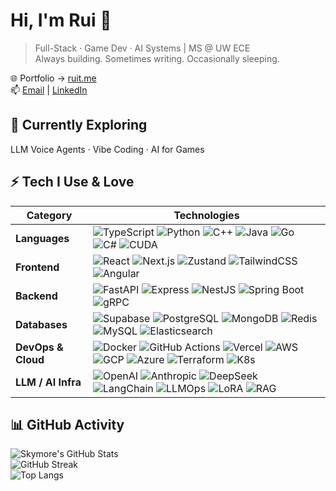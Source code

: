 # Hi, I'm Rui 👋

> Full-Stack · Game Dev · AI Systems | MS @ UW ECE  
> Always building. Sometimes writing. Occasionally sleeping.

🌐 Portfolio → [ruit.me](https://ruit.me)  
📫 [Email](mailto:realruitao@gmail.com) | [LinkedIn](https://linkedin.com/in/ruit)


## 🧠 Currently Exploring

LLM Voice Agents · Vibe Coding · AI for Games

## ⚡ Tech I Use & Love

| Category         | Technologies |
|------------------|--------------|
| **Languages**    | ![TypeScript](https://img.shields.io/badge/-TypeScript-3178C6?logo=typescript&logoColor=white&style=flat) ![Python](https://img.shields.io/badge/-Python-3776AB?logo=python&logoColor=white&style=flat) ![C++](https://img.shields.io/badge/-C++-00599C?logo=c%2b%2b&logoColor=white&style=flat) ![Java](https://img.shields.io/badge/Java-ED8B00?logo=openjdk&logoColor=white&style=flat) ![Go](https://img.shields.io/badge/-Go-00ADD8?logo=go&logoColor=white&style=flat) ![C#](https://img.shields.io/badge/-C%23-239120?logo=csharp&logoColor=white&style=flat) ![CUDA](https://img.shields.io/badge/CUDA-C3E88D?logo=nvidia&logoColor=black&style=flat) |
| **Frontend**     | ![React](https://img.shields.io/badge/-React-20232A?logo=react&logoColor=61DAFB&style=flat) ![Next.js](https://img.shields.io/badge/-Next.js-000000?logo=nextdotjs&logoColor=white&style=flat) ![Zustand](https://img.shields.io/badge/-Zustand-000000?logo=react&logoColor=white&style=flat) ![TailwindCSS](https://img.shields.io/badge/-TailwindCSS-06B6D4?logo=tailwindcss&logoColor=white&style=flat) ![Angular](https://img.shields.io/badge/-Angular-DD0031?logo=angular&logoColor=white&style=flat) |
| **Backend**      | ![FastAPI](https://img.shields.io/badge/-FastAPI-009688?logo=fastapi&logoColor=white&style=flat) ![Express](https://img.shields.io/badge/-Express-000000?logo=express&logoColor=white&style=flat) ![NestJS](https://img.shields.io/badge/-NestJS-E0234E?logo=nestjs&logoColor=white&style=flat) ![Spring Boot](https://img.shields.io/badge/-Spring_Boot-6DB33F?logo=springboot&logoColor=white&style=flat) ![gRPC](https://custom-icon-badges.demolab.com/badge/gRPC-0080FF?logo=grpc&logoColor=white)
| **Databases**    | ![Supabase](https://img.shields.io/badge/Supabase-E0F2F1?logo=supabase&logoColor=black&style=flat) ![PostgreSQL](https://img.shields.io/badge/-PostgreSQL-336791?logo=postgresql&logoColor=white&style=flat) ![MongoDB](https://img.shields.io/badge/-MongoDB-47A248?logo=mongodb&logoColor=white&style=flat) ![Redis](https://img.shields.io/badge/-Redis-DC382D?logo=redis&logoColor=white&style=flat) ![MySQL](https://img.shields.io/badge/-MySQL-005E87?logo=mysql&logoColor=white&style=flat) ![Elasticsearch](https://img.shields.io/badge/-Elasticsearch-005571?logo=elasticsearch&logoColor=white&style=flat) |
| **DevOps & Cloud** | ![Docker](https://img.shields.io/badge/-Docker-2496ED?logo=docker&logoColor=white&style=flat) ![GitHub Actions](https://img.shields.io/badge/-GitHub%20Actions-2088FF?logo=githubactions&logoColor=white&style=flat) ![Vercel](https://img.shields.io/badge/-Vercel-1A1A1A?logo=vercel&logoColor=white&style=flat) ![AWS](https://custom-icon-badges.demolab.com/badge/AWS-232F3E?logo=aws&logoColor=white) ![GCP](https://img.shields.io/badge/-GCP-4285F4?logo=googlecloud&logoColor=white&style=flat) ![Azure](https://custom-icon-badges.demolab.com/badge/Azure-0078D4?logo=azure&logoColor=white) ![Terraform](https://img.shields.io/badge/-Terraform-623CE4?logo=terraform&logoColor=white&style=flat) ![K8s](https://img.shields.io/badge/-K8s-326CE5?logo=kubernetes&logoColor=white&style=flat) |
| **LLM / AI Infra** | ![OpenAI](https://img.shields.io/badge/-OpenAI-412991?logo=openai&logoColor=white&style=flat) ![Anthropic](https://img.shields.io/badge/-Anthropic-333333?logo=anthropic&logoColor=white&style=flat) ![DeepSeek](https://custom-icon-badges.demolab.com/badge/DeepSeek-4D6BFF?logo=deepseek&logoColor=white) ![LangChain](https://img.shields.io/badge/-LangChain-333333?logo=langchain&logoColor=white&style=flat) ![LLMOps](https://img.shields.io/badge/-LLMOps-0077CC?logo=llmops&logoColor=white&style=flat) ![LoRA](https://img.shields.io/badge/-LoRA-8A2BE2?logoColor=white&style=flat) ![RAG](https://img.shields.io/badge/-RAG-4C9ECA?logoColor=white&style=flat) |


## 📊 GitHub Activity

![Skymore's GitHub Stats](https://github-readme-stats.vercel.app/api?username=Skymore&show_icons=true&theme=react&hide_title=true&hide_rank=true)  
![GitHub Streak](https://streak-stats.demolab.com/?user=Skymore&theme=react)  
![Top Langs](https://github-readme-stats.vercel.app/api/top-langs/?username=Skymore&exclude_repo=Win25_LLM,Track2COCO&layout=compact&theme=react)

